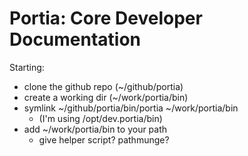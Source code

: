 # Portia: Core Developer Documentation


Starting:

* clone the github repo (~/github/portia)
* create a working dir (~/work/portia/bin)
* symlink ~/github/portia/bin/portia ~/work/portia/bin
	* (I'm using /opt/dev.portia/bin)
* add ~/work/portia/bin to your path
	* give helper script?  pathmunge?


